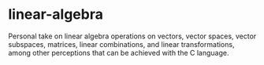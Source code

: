 # linear-algebra
Personal take on linear algebra operations on vectors, vector spaces, vector subspaces, matrices, linear combinations, and linear transformations, among other perceptions that can be achieved with the C language.
